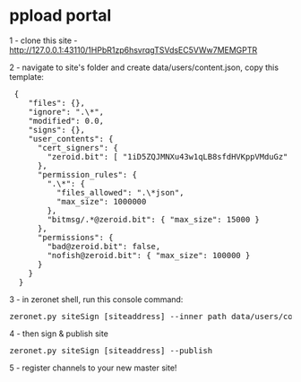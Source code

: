 # ppload portal

1 - clone this site - http://127.0.0.1:43110/1HPbR1zp6hsvrqgTSVdsEC5VWw7MEMGPTR

2 - navigate to site's folder and create data/users/content.json, copy this template:
<pre>
 {
    "files": {},
    "ignore": ".\*",
    "modified": 0.0,
    "signs": {},
    "user_contents": {
      "cert_signers": {
        "zeroid.bit": [ "1iD5ZQJMNXu43w1qLB8sfdHVKppVMduGz" ]
      },
      "permission_rules": {
        ".\*": {
          "files_allowed": ".\*json",
          "max_size": 1000000
        },
        "bitmsg/.*@zeroid.bit": { "max_size": 15000 }
      },
      "permissions": {
        "bad@zeroid.bit": false,
        "nofish@zeroid.bit": { "max_size": 100000 }
      }
    }
  }
</pre>

3 - in zeronet shell, run this console command: 
<pre>
zeronet.py siteSign [siteaddress] --inner_path data/users/content.json
</pre>
    
4 - then sign & publish site
<pre>
zeronet.py siteSign [siteaddress] --publish
</pre>

5 - register channels to your new master site!
